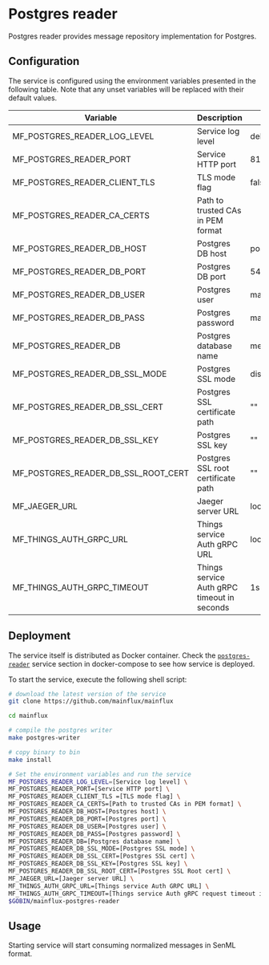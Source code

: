 # Postgres reader

Postgres reader provides message repository implementation for Postgres.

## Configuration

The service is configured using the environment variables presented in the
following table. Note that any unset variables will be replaced with their
default values.

| Variable                            | Description                                 | Default        |
|-------------------------------------|---------------------------------------------|----------------|
| MF_POSTGRES_READER_LOG_LEVEL        | Service log level                           | debug          |
| MF_POSTGRES_READER_PORT             | Service HTTP port                           | 8180           |
| MF_POSTGRES_READER_CLIENT_TLS       | TLS mode flag                               | false          |
| MF_POSTGRES_READER_CA_CERTS         | Path to trusted CAs in PEM format           |                |
| MF_POSTGRES_READER_DB_HOST          | Postgres DB host                            | postgres       |
| MF_POSTGRES_READER_DB_PORT          | Postgres DB port                            | 5432           |
| MF_POSTGRES_READER_DB_USER          | Postgres user                               | mainflux       |
| MF_POSTGRES_READER_DB_PASS          | Postgres password                           | mainflux       |
| MF_POSTGRES_READER_DB               | Postgres database name                      | messages       |
| MF_POSTGRES_READER_DB_SSL_MODE      | Postgres SSL mode                           | disabled       |
| MF_POSTGRES_READER_DB_SSL_CERT      | Postgres SSL certificate path               | ""             |
| MF_POSTGRES_READER_DB_SSL_KEY       | Postgres SSL key                            | ""             |
| MF_POSTGRES_READER_DB_SSL_ROOT_CERT | Postgres SSL root certificate path          | ""             |
| MF_JAEGER_URL                       | Jaeger server URL                           | localhost:6831 |
| MF_THINGS_AUTH_GRPC_URL             | Things service Auth gRPC URL                | localhost:8181 |
| MF_THINGS_AUTH_GRPC_TIMEOUT         | Things service Auth gRPC timeout in seconds | 1s             |

## Deployment

The service itself is distributed as Docker container. Check the [`postgres-reader`](https://github.com/mainflux/mainflux/blob/master/docker/addons/postgres-reader/docker-compose.yml#L17-L41) service section in 
docker-compose to see how service is deployed.

To start the service, execute the following shell script:

```bash
# download the latest version of the service
git clone https://github.com/mainflux/mainflux

cd mainflux

# compile the postgres writer
make postgres-writer

# copy binary to bin
make install

# Set the environment variables and run the service
MF_POSTGRES_READER_LOG_LEVEL=[Service log level] \
MF_POSTGRES_READER_PORT=[Service HTTP port] \
MF_POSTGRES_READER_CLIENT_TLS =[TLS mode flag] \
MF_POSTGRES_READER_CA_CERTS=[Path to trusted CAs in PEM format] \
MF_POSTGRES_READER_DB_HOST=[Postgres host] \
MF_POSTGRES_READER_DB_PORT=[Postgres port] \
MF_POSTGRES_READER_DB_USER=[Postgres user] \
MF_POSTGRES_READER_DB_PASS=[Postgres password] \
MF_POSTGRES_READER_DB=[Postgres database name] \
MF_POSTGRES_READER_DB_SSL_MODE=[Postgres SSL mode] \
MF_POSTGRES_READER_DB_SSL_CERT=[Postgres SSL cert] \
MF_POSTGRES_READER_DB_SSL_KEY=[Postgres SSL key] \
MF_POSTGRES_READER_DB_SSL_ROOT_CERT=[Postgres SSL Root cert] \
MF_JAEGER_URL=[Jaeger server URL] \
MF_THINGS_AUTH_GRPC_URL=[Things service Auth GRPC URL] \
MF_THINGS_AUTH_GRPC_TIMEOUT=[Things service Auth gRPC request timeout in seconds] \
$GOBIN/mainflux-postgres-reader
```

## Usage

Starting service will start consuming normalized messages in SenML format.
